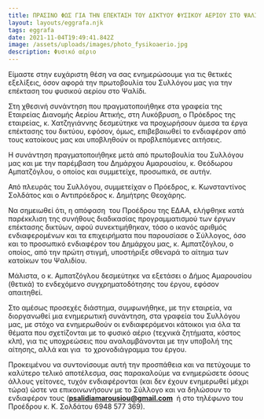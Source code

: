 ```yaml
---
title: ΠΡΑΣΙΝΟ ΦΩΣ ΓΙΑ ΤΗΝ ΕΠΕΚΤΑΣΗ ΤΟΥ ΔΙΚΤΥΟΥ ΦΥΣΙΚΟΥ ΑΕΡΙΟΥ ΣΤΟ ΨΑΛΙΔΙ
layout: layouts/eggrafa.njk
tags: eggrafa
date: 2021-11-04T19:49:41.842Z
image: /assets/uploads/images/photo_fysikoaerio.jpg
description: Φυσικό αέριο
---
```

<!--StartFragment-->

Είμαστε στην ευχάριστη θέση να σας ενημερώσουμε για τις θετικές εξελίξεις, όσον αφορά την πρωτοβουλία του Συλλόγου μας για την επέκταση του φυσικού αερίου στο Ψαλίδι.

Στη χθεσινή συνάντηση που πραγματοποιήθηκε στα γραφεία της Εταιρείας Διανομής Αερίου Αττικής, στη Λυκόβρυση, ο Πρόεδρος της εταιρείας, κ. Χατζηγιάννης δεσμεύτηκε να προχωρήσουν άμεσα τα έργα επέκτασης του δικτύου, εφόσον, όμως, επιβεβαιωθεί το ενδιαφέρον από τους κατοίκους μας και υποβληθούν οι προβλεπόμενες αιτήσεις.

Η συνάντηση πραγματοποιήθηκε μετά από πρωτοβουλία του Συλλόγου μας και με την παρέμβαση του Δημάρχου Αμαρουσίου, κ. Θεόδωρου Αμπατζόγλου, ο οποίος και συμμετείχε, προσωπικά, σε αυτήν.

Από πλευράς του Συλλόγου, συμμετείχαν ο Πρόεδρος, κ. Κωνσταντίνος Σολδάτος και ο Αντιπρόεδρος κ. Δημήτρης Θεοχάρης.

Να σημειωθεί ότι, η απόφαση  του Προέδρου της ΕΔΑΑ, ελήφθηκε κατά παρέκκλιση της συνήθους διαδικασίας προγραμματισμού των έργων επέκτασης δικτύων, αφού συνεκτιμήθηκαν, τόσο ο ικανός αριθμός ενδιαφερομένων και τα επιχειρήματα που παρουσίασε ο Σύλλογος, όσο και το προσωπικό ενδιαφέρον του Δημάρχου μας, κ. Αμπατζόγλου, ο οποίος, από την πρώτη στιγμή, υποστήριξε σθεναρά το αίτημα των κατοίκων του Ψαλιδίου. 

Μάλιστα, ο κ. Αμπατζόγλου δεσμεύτηκε να εξετάσει ο Δήμος Αμαρουσίου (θετικά) το ενδεχόμενο συγχρηματοδότησης του έργου, εφόσον απαιτηθεί. 

Στο αμέσως προσεχές διάστημα, συμφωνήθηκε, με την εταιρεία, να διοργανωθεί μια ενημερωτική συνάντηση, στα γραφεία του Συλλόγου μας, με στόχο να ενημερωθούν οι ενδιαφερόμενοι κάτοικοι για όλα τα θέματα που σχετίζονται με το φυσικό αέριο (τεχνικά ζητήματα, κόστος κλπ), για τις υποχρεώσεις που αναλαμβάνονται με την υποβολή της αίτησης, αλλά και για  το χρονοδιάγραμμα του έργου.

Προκειμένου να συντονίσουμε αυτή την προσπάθεια και να πετύχουμε το καλύτερο τελικό αποτέλεσμα, σας παρακαλούμε να ενημερώσετε όσους άλλους γείτονες, τυχόν ενδιαφέρονται (και δεν έχουν ενημερωθεί μέχρι τώρα) ώστε να επικοινωνήσουν με το Σύλλογο και να δηλώσουν το ενδιαφέρον τους (**[psalidiamarousiou@gmail.com](mailto:psalidiamarousiou@gmail.com)**  ή στο τηλέφωνο του Προέδρου κ. Κ. Σολδάτου 6948 577 369).

<!--EndFragment-->